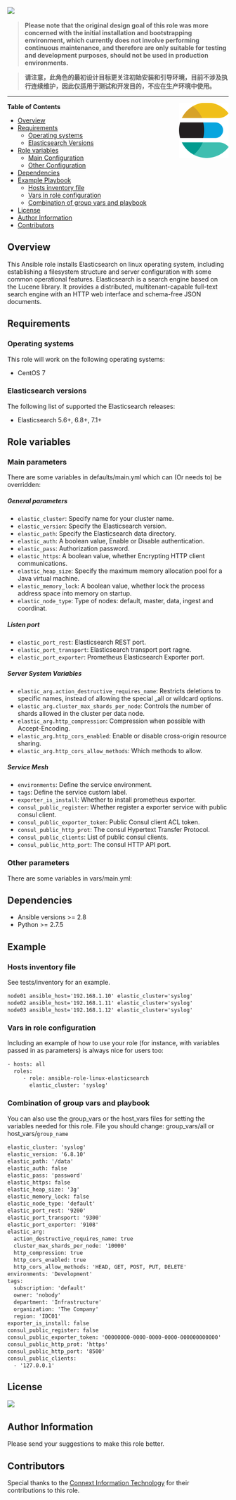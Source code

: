 ![](https://img.shields.io/badge/Ansible-elasticsearch-green.svg?logo=angular&style=for-the-badge)

>__Please note that the original design goal of this role was more concerned with the initial installation and bootstrapping environment, which currently does not involve performing continuous maintenance, and therefore are only suitable for testing and development purposes,  should not be used in production environments.__

>__请注意，此角色的最初设计目标更关注初始安装和引导环境，目前不涉及执行连续维护，因此仅适用于测试和开发目的，不应在生产环境中使用。__
___

<p><img src="https://raw.githubusercontent.com/goldstrike77/goldstrike77.github.io/master/img/logo/logo_elasticsearch.png" align="right" /></p>

__Table of Contents__

- [Overview](#overview)
- [Requirements](#requirements)
  * [Operating systems](#operating-systems)
  * [Elasticsearch Versions](#Elasticsearch-versions)
- [ Role variables](#Role-variables)
  * [Main Configuration](#Main-parameters)
  * [Other Configuration](#Other-parameters)
- [Dependencies](#dependencies)
- [Example Playbook](#example-playbook)
  * [Hosts inventory file](#Hosts-inventory-file)
  * [Vars in role configuration](#vars-in-role-configuration)
  * [Combination of group vars and playbook](#combination-of-group-vars-and-playbook)
- [License](#license)
- [Author Information](#author-information)
- [Contributors](#Contributors)

## Overview
This Ansible role installs Elasticsearch on linux operating system, including establishing a filesystem structure and server configuration with some common operational features. Elasticsearch is a search engine based on the Lucene library. It provides a distributed, multitenant-capable full-text search engine with an HTTP web interface and schema-free JSON documents.

## Requirements
### Operating systems
This role will work on the following operating systems:

  * CentOS 7

### Elasticsearch versions

The following list of supported the Elasticsearch releases:

* Elasticsearch 5.6+, 6.8+, 7.1+

## Role variables
### Main parameters #
There are some variables in defaults/main.yml which can (Or needs to) be overridden:

##### General parameters
* `elastic_cluster`: Specify name for your cluster name.
* `elastic_version`: Specify the Elasticsearch version.
* `elastic_path`: Specify the Elasticsearch data directory.
* `elastic_auth`: A boolean value, Enable or Disable authentication.
* `elastic_pass`: Authorization password.
* `elastic_https`: A boolean value, whether Encrypting HTTP client communications.
* `elastic_heap_size`: Specify the maximum memory allocation pool for a Java virtual machine.
* `elastic_memory_lock`: A boolean value, whether lock the process address space into memory on startup.
* `elastic_node_type`: Type of nodes: default, master, data, ingest and coordinat.

##### Listen port
* `elastic_port_rest`: Elasticsearch REST port.
* `elastic_port_transport`: Elasticsearch transport port ragne.
* `elastic_port_exporter`: Prometheus Elasticsearch Exporter port.

##### Server System Variables
* `elastic_arg.action_destructive_requires_name`: Restricts deletions to specific names, instead of allowing the special _all or wildcard options.
* `elastic_arg.cluster_max_shards_per_node`: Controls the number of shards allowed in the cluster per data node.
* `elastic_arg.http_compression`: Compression when possible with Accept-Encoding.
* `elastic_arg.http_cors_enabled`: Enable or disable cross-origin resource sharing.
* `elastic_arg.http_cors_allow_methods`: Which methods to allow.

##### Service Mesh
* `environments`: Define the service environment.
* `tags`: Define the service custom label.
* `exporter_is_install`: Whether to install prometheus exporter.
* `consul_public_register`: Whether register a exporter service with public consul client.
* `consul_public_exporter_token`: Public Consul client ACL token.
* `consul_public_http_prot`: The consul Hypertext Transfer Protocol.
* `consul_public_clients`: List of public consul clients.
* `consul_public_http_port`: The consul HTTP API port.

### Other parameters
There are some variables in vars/main.yml:

## Dependencies
- Ansible versions >= 2.8
- Python >= 2.7.5

## Example

### Hosts inventory file
See tests/inventory for an example.

    node01 ansible_host='192.168.1.10' elastic_cluster='syslog'
    node02 ansible_host='192.168.1.11' elastic_cluster='syslog'
    node03 ansible_host='192.168.1.12' elastic_cluster='syslog'

### Vars in role configuration
Including an example of how to use your role (for instance, with variables passed in as parameters) is always nice for users too:

    - hosts: all
      roles:
         - role: ansible-role-linux-elasticsearch
           elastic_cluster: 'syslog'

### Combination of group vars and playbook
You can also use the group_vars or the host_vars files for setting the variables needed for this role. File you should change: group_vars/all or host_vars/`group_name`

    elastic_cluster: 'syslog'
    elastic_version: '6.8.10'
    elastic_path: '/data'
    elastic_auth: false
    elastic_pass: 'password'
    elastic_https: false
    elastic_heap_size: '3g'
    elastic_memory_lock: false
    elastic_node_type: 'default'
    elastic_port_rest: '9200'
    elastic_port_transport: '9300'
    elastic_port_exporter: '9108'
    elastic_arg:
      action_destructive_requires_name: true
      cluster_max_shards_per_node: '10000'
      http_compression: true
      http_cors_enabled: true
      http_cors_allow_methods: 'HEAD, GET, POST, PUT, DELETE'
    environments: 'Development'
    tags:
      subscription: 'default'
      owner: 'nobody'
      department: 'Infrastructure'
      organization: 'The Company'
      region: 'IDC01'
    exporter_is_install: false
    consul_public_register: false
    consul_public_exporter_token: '00000000-0000-0000-0000-000000000000'
    consul_public_http_prot: 'https'
    consul_public_http_port: '8500'
    consul_public_clients:
      - '127.0.0.1'

## License
![](https://img.shields.io/badge/MIT-purple.svg?style=for-the-badge)

## Author Information
Please send your suggestions to make this role better.

## Contributors
Special thanks to the [Connext Information Technology](http://www.connext.com.cn) for their contributions to this role.
